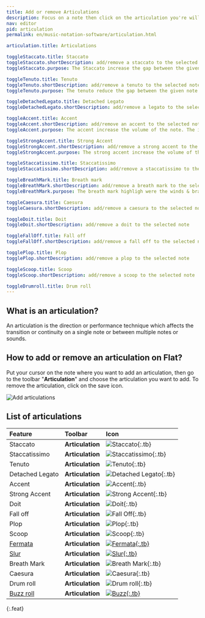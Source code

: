 ```yaml
---
title: Add or remove Articulations
description: Focus on a note then click on the articulation you're willing to add. Click again to remove it
nav: editor
pid: articulation
permalink: en/music-notation-software/articulation.html

articulation.title: Articulations

toggleStaccato.title: Staccato
toggleStaccato.shortDescription: add/remove a staccato to the selected note
toggleStaccato.purpose: The Staccato increase the gap between the given note and the following one, so they sound "detached". The impact on the playback is that the note duration is slightly shorter.

toggleTenuto.title: Tenuto
toggleTenuto.shortDescription: add/remove a tenuto to the selected note
toggleTenuto.purpose: The tenuto reduce the gap between the given note and the following one, so they sound "connected". The impact on the playback is that the note duration is slightly longer.

toggleDetachedLegato.title: Detached Legato
toggleDetachedLegato.shortDescription: add/remove a legato to the selected note

toggleAccent.title: Accent
toggleAccent.shortDescription: add/remove an accent to the selected note
toggleAccent.purpose: The accent increase the volume of the note. The impact on the playback is that the note is played louder.

toggleStrongAccent.title: Strong Accent
toggleStrongAccent.shortDescription: add/remove a strong accent to the selected note
toggleStrongAccent.purpose: The strong accent increase the volume of the note. The impact on the playback is that the note is played much louder.

toggleStaccatissimo.title: Staccatissimo
toggleStaccatissimo.shortDescription: add/remove a staccatissimo to the selected note

toggleBreathMark.title: Breath mark
toggleBreathMark.shortDescription: add/remove a breath mark to the selected note
toggleBreathMark.purpose: The breath mark highligh were the winds & brass players can breath in.

toggleCaesura.title: Caesura
toggleCaesura.shortDescription: add/remove a caesura to the selected note

toggleDoit.title: Doit
toggleDoit.shortDescription: add/remove a doit to the selected note

toggleFallOff.title: Fall off
toggleFallOff.shortDescription: add/remove a fall off to the selected note

togglePlop.title: Plop
togglePlop.shortDescription: add/remove a plop to the selected note

toggleScoop.title: Scoop
toggleScoop.shortDescription: add/remove a scoop to the selected note

toggleDrumroll.title: Drum roll
---
```


## What is an articulation?

An articulation is the direction or performance technique which affects the transition or continuity on a single note or between multiple notes or sounds. 

## How to add or remove an articulation on Flat?

Put your cursor on the note where you want to add an articulation, then go to the toolbar "**Articulation**" and choose the articulation you want to add. To remove the articulation, click on the save icon.

![Add articulations](/help/assets/img/editor/articulations.gif)

## List of articulations

| Feature | Toolbar | Icon |
|:--------|:--------|:-----|
| Staccato | **Articulation** | ![Staccato](https://prod.flat-cdn.com/img/icons/editorActions/staccato.svg){:.tb} |
| Staccatissimo | **Articulation** | ![Staccatissimo](https://prod.flat-cdn.com/img/icons/editorActions/staccatissimo.svg){:.tb} |
| Tenuto | **Articulation** | ![Tenuto](https://prod.flat-cdn.com/img/icons/editorActions/tenuto.svg){:.tb} |
| Detached Legato | **Articulation** | ![Detached Legato](https://prod.flat-cdn.com/img/icons/editorActions/detachedlegato.svg){:.tb} |
| Accent | **Articulation** | ![Accent](https://prod.flat-cdn.com/img/icons/editorActions/accent.svg){:.tb} |
| Strong Accent | **Articulation** | ![Strong Accent](https://prod.flat-cdn.com/img/icons/editorActions/strongaccent.svg){:.tb} |
| Doit | **Articulation** | ![Doit](https://prod.flat-cdn.com/img/icons/editorActions/doit.svg){:.tb} |
| Fall off | **Articulation** | ![Fall Off](https://prod.flat-cdn.com/img/icons/editorActions/falloff.svg){:.tb} |
| Plop | **Articulation** | ![Plop](https://prod.flat-cdn.com/img/icons/editorActions/plop.svg){:.tb} |
| Scoop | **Articulation** | ![Scoop](https://prod.flat-cdn.com/img/icons/editorActions/scoop.svg){:.tb} |
| [Fermata](/help/en/music-notation-software/fermata.html) | **Articulation** | [![Fermata](https://prod.flat-cdn.com/img/icons/editorActions/fermata.svg){:.tb}](/help/en/music-notation-software/fermata.html) |
| [Slur](/help/en/music-notation-software/slur.html) | **Articulation** | [![Slur](https://prod.flat-cdn.com/img/icons/editorActions/slurs.svg){:.tb}](/help/en/music-notation-software/slur.html) |
| Breath Mark | **Articulation** | ![Breath Mark](https://prod.flat-cdn.com/img/icons/editorActions/breathmark.svg){:.tb} |
| Caesura | **Articulation** | ![Caesura](https://prod.flat-cdn.com/img/icons/editorActions/caesura.svg){:.tb} |
| Drum roll | **Articulation** | ![Drum roll](https://prod.flat-cdn.com/img/icons/editorActions/drumroll3.svg){:.tb} |
| [Buzz roll](/help/en/music-notation-software/buzznote.html) | **Articulation** | [![Buzz](https://prod.flat-cdn.com/img/icons/editorActions/buzzroll.svg){:.tb}](/help/en/music-notation-software/buzznote.html) |
{:.feat}
